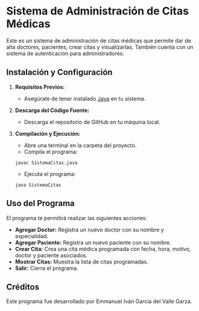 # Sistema de Administración de Citas Médicas

Este es un sistema de administración de citas médicas que permite dar de alta doctores, pacientes, crear citas y visualizarlas. También cuenta con un sistema de autenticación para administradores.

## Instalación y Configuración

1. **Requisitos Previos:**
   - Asegúrate de tener instalado [Java](https://www.java.com/es/download/) en tu sistema.

2. **Descarga del Código Fuente:**
   - Descarga el repositorio de GitHub en tu máquina local.

3. **Compilación y Ejecución:**
   - Abre una terminal en la carpeta del proyecto.
   - Compila el programa:

    ```shell
    javac SistemaCitas.java
    ```

   - Ejecuta el programa:

    ```shell
    java SistemaCitas
    ```

## Uso del Programa

El programa te permitirá realizar las siguientes acciones:

- **Agregar Doctor:** Registra un nuevo doctor con su nombre y especialidad.
- **Agregar Paciente:** Registra un nuevo paciente con su nombre.
- **Crear Cita:** Crea una cita médica programada con fecha, hora, motivo, doctor y paciente asociados.
- **Mostrar Citas:** Muestra la lista de citas programadas.
- **Salir:** Cierra el programa.

## Créditos

Este programa fue desarrollado por Emmanuel Iván García del Valle Garza.




